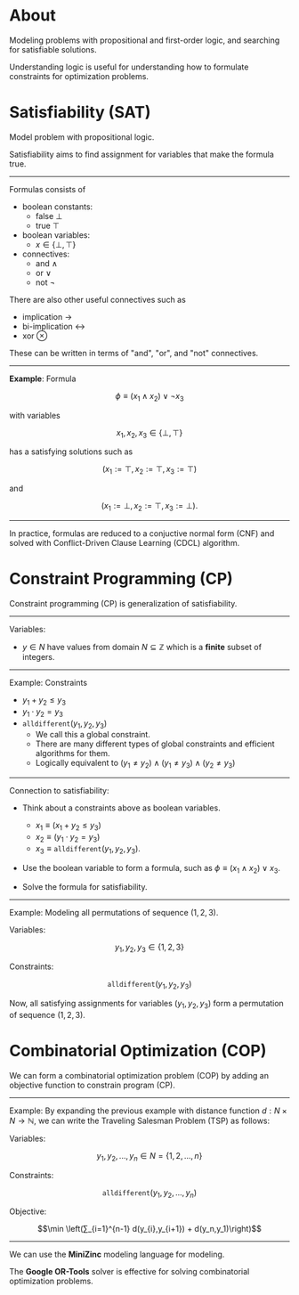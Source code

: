 # About
Modeling problems with propositional and first-order logic, and searching for satisfiable solutions.

Understanding logic is useful for understanding how to formulate constraints for optimization problems.


# Satisfiability (SAT)
Model problem with propositional logic.

Satisfiability aims to find assignment for variables that make the formula true.

---

Formulas consists of

* boolean constants:
  * false $⊥$
  * true $⊤$
* boolean variables:
  * $x∈\{⊥,⊤\}$
* connectives: 
  * and $∧$
  * or $∨$
  * not $¬$

There are also other useful connectives such as
  * implication $→$
  * bi-implication $↔$
  * xor $⊗$

These can be written in terms of "and", "or", and "not" connectives.

---

**Example**: Formula

$$ϕ≡(x_1 ∧ x_2) ∨ ¬x_3$$

with variables

$$x_1,x_2,x_3∈\{⊥,⊤\}$$

has a satisfying solutions such as 

$$(x_1:=⊤,x_2:=⊤,x_3:=⊤)$$

and

$$(x_1:=⊥,x_2:=⊤,x_3:=⊥).$$

---

In practice, formulas are reduced to a conjuctive normal form (CNF) and solved with Conflict-Driven Clause Learning (CDCL) algorithm.


# Constraint Programming (CP)
Constraint programming (CP) is generalization of satisfiability.

---

Variables:

* $y∈N$ have values from domain $N⊆ℤ$ which is a **finite** subset of integers.

---

Example: Constraints

* $y_1+y_2≤y_3$
* $y_1⋅y_2=y_3$
* $\texttt{alldifferent}(y_1,y_2,y_3)$ 
  * We call this a global constraint.
  * There are many different types of global constraints and efficient algorithms for them.
  * Logically equivalent to $(y_1≠y_2) ∧ (y_1≠y_3) ∧ (y_2≠y_3)$

---

Connection to satisfiability:

* Think about a constraints above as boolean variables. 
  * $x_1≡(x_1+y_2≤y_3)$
  * $x_2≡(y_1⋅y_2=y_3)$
  * $x_3≡\texttt{alldifferent}(y_1,y_2,y_3).$

* Use the boolean variable to form a formula, such as $ϕ≡(x_1∧x_2)∨x_3.$

* Solve the formula for satisfiability.

--- 

Example: Modeling all permutations of sequence $(1,2,3).$

Variables: 

$$y_1,y_2,y_3∈\{1,2,3\}$$

Constraints:

$$\texttt{alldifferent}(y_1,y_2,y_3)$$

Now, all satisfying assignments for variables $(y_1,y_2,y_3)$ form a permutation of sequence $(1,2,3).$


# Combinatorial Optimization (COP)
We can form a combinatorial optimization problem (COP) by adding an objective function to constrain program (CP).

---

Example: By expanding the previous example with distance function $d:N×N→ℕ,$ we can write the Traveling Salesman Problem (TSP) as follows:

Variables: 

$$y_1,y_2,...,y_n∈N=\{1,2,...,n\}$$

Constraints:

$$\texttt{alldifferent}(y_1,y_2,...,y_n)$$

Objective:

$$\min \left(∑_{i=1}^{n-1} d(y_{i},y_{i+1}) + d(y_n,y_1)\right)$$

---

We can use the **MiniZinc** modeling language for modeling.

The **Google OR-Tools** solver is effective for solving combinatorial optimization problems.
